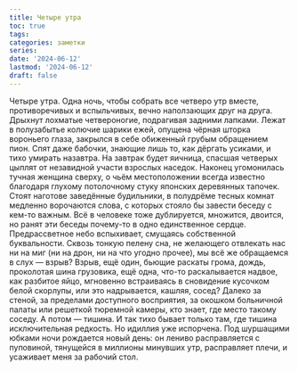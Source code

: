 ```yaml
---
title: Четыре утра
toc: true
tags:
categories: заметки
series:
date: '2024-06-12'
lastmod: '2024-06-12'
draft: false
---
```


<!--more--> 

Четыре утра. Одна ночь, чтобы собрать все четверо утр вместе, противоречивых и вспыльчивых, вечно наползающих друг на друга. Дрыхнут лохматые четвероногие, подрагивая задними лапками. Лежат в полузабытье колючие шарики ежей, опущена чёрная шторка вороньего глаза, закрылся в себе обиженный грубым обращением пион. Спят даже бабочки, знающие лишь то, как дёргать усиками, и тихо умирать назавтра. На завтрак будет яичница, спасшая четверых цыплят от незавидной участи взрослых наседок. Наконец угомонилась тучная женщина сверху, о чьём местоположении всегда известно благодаря глухому потолочному стуку японских деревянных тапочек. Стоят наготове заведённые будильники, в полудрёме тесных комнат медленно ворочаются слова, с которых стояло бы завести беседу с кем-то важным. Всё в человеке тоже дублируется, множится, двоится, но ранят эти беседы почему-то в одно единственное сердце. Предрассветное небо вспыхивает, смущаясь собственной буквальности. Сквозь тонкую пелену сна, не желающего отвлекать нас ни на миг (ни на дрон, ни на что угодно прочее), мы всё же обращаемся в слух — взрыв? Взрыв, ещё один, бьющие раскаты грома, дождь, проколотая шина грузовика, ещё одна, что-то раскалывается надвое, как разбитое яйцо, мгновенно встраиваясь в сновидение кусочком белой скорлупы, или это надрывается, кашляя, сосед? Далеко за стеной, за пределами доступного восприятия, за окошком больничной палаты или решеткой тюремной камеры, кто знает, где место такому соседу. А потом — тишина. И так тихо бывает только там, где тишина исключительная редкость. Но идиллия уже испорчена. Под шуршащими юбками ночи рождается новый день: он лениво расправляется с пуповиной, тянущейся в миллионы минувших утр, расправляет плечи, и усаживает меня за рабочий стол.